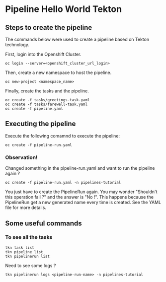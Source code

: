 # Pipeline Hello World Tekton 

## Steps to create the pipeline
The commands below were used to create a pipeline based on Tekton technology.

First, login into the Openshift Cluster.
```
oc login --server=<openshift_cluster_url_login>
```

Then, create a new namespace to host the pipeline.
```
oc new-project <namespace_name>
```

Finally, create the tasks and the pipeline.
```
oc create -f tasks/greetings-task.yaml
oc create -f tasks/farewell-task.yaml
oc create -f pipeline.yaml
```

## Executing the pipeline
Execute the following comamnd to execute the pipeline:
```
oc create -f pipeline-run.yaml
```

### Observation!
Changed something in the pipeline-run.yaml and want to run the pipeline again ?
```
oc create -f pipeline-run.yaml -n pipelines-tutorial
```
You just have to create the PipelineRun again. You may wonder "Shouldn't this operation fail ?" and the answer is "No !". This happens because the PipelineRun get a new generated name every time is created. See the YAML file for more details.

## Some useful commands

### To see all the tasks
```
tkn task list
tkn pipeline list
tkn pipelinerun list
```

Need to see some logs ?
```
tkn pipelinerun logs <pipeline-run-name> -n pipelines-tutorial
```


